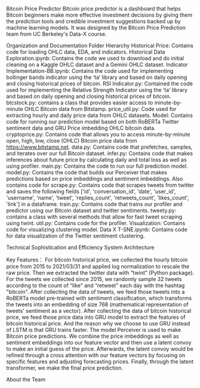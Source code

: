 Bitcoin Price Predictor
Bitcoin price predictor is a dashboard that helps Bitcoin beginners make more effective investment decisions by giving them the prediction tools and credible investment suggestions backed up by machine learning models. It was designed by the Bitcoin Price Prediction team from UC Berkeley's Data-X course.




Organization and Documentation
Folder Hierarchy
Historical Price: Contains code for loading OHLC data, EDA, and indicators.
Historical Data Exploration.ipynb: Contains the code we used to download and do initial cleaning on a Kaggle OHLC dataset and a Gemini OHLC dataset.
Indicator Implementation-BB.ipynb: Contains the code used for implementing bollinger bands indicator using the ‘ta’ library and based on daily opening and closing historical prices of bitcoin.
RSI Indicator.py: Contained the code used for implementing the Relative Strength Indicator using the ‘ta’ library and based on daily opening and closing historical prices of bitcoin.
btcstock.py: contains a class that provides easier access to minute-by-minute OHLC Bitcoin data from Bitstamp.
price_util.py: Code used for extracting hourly and daily price data from OHLC datasets.
Model: Contains code for running our prediction model based on both RoBERTa Twitter sentiment data and GRU Price imbedding OHLC bitcoin data. 
cryptoprice.py: Contains code that allows you to access minute-by-minute open, high, low, close (OHLC) Bitcoin price data from https://www.bitstamp.net.
data.py: Contains code that prefetches, samples, and iterates over our full Bitcoin dataset.
infer.py: Contains code that makes inferences about future price by calculating daily and total loss as well as using profiler. 
main.py: Contains the code to run our full prediction model.
model.py: Contains the code that builds our Perceiver that makes predictions based on price imbeddings and sentiment imbeddings. Also contains code for 
scrape.py: Contains code that scrapes tweets from twitter and saves the following fields ['id', 'conversation_id', 'date', 'user_id', 'username', 'name', 'tweet', 'replies_count', 'retweets_count', 'likes_count', 'link'] in a dataframe.
train.py: Contains code that trains our profiler and predictor using our Bitcoin dataset and twitter sentiments. 
tweety.py: contains a class with several methods that allow for fast tweet scraping using twint.
util.py: Contains code for the profiler.
Visualization: Contains code for visualizing clustering model.
Data X T-SNE.ipynb: Contains code for data visualization of the Twitter sentiment clustering.


Technical Sophistication and Efficiency
System Architecture


Key Features：
For bitcoin historical price, we collected the hourly bitcoin price from 2015 to 2021/03/31 and applied log normalization to rescale the raw price. Then we extracted the twitter data with “twint” (Python package). For the tweets we collected since 2015, we randomly sample 32 tweets according to the count of “like” and “retweet” each day with the hashtag "bitcoin". 
After collecting the data of tweets, we feed those tweets into a RoBERTa model pre-trained with sentiment classification, which transforms the tweets into an embedding of size 768 (mathematical representation of tweets' sentiment as a vector).
After collecting the data of bitcoin historical price, we feed those price data into GRU model to extract the features of bitcoin historical price. And the reason why we choose to use GRU instead of LSTM is that GRU trains faster.
The model Perceiver is used to make Bitcoin price predictions. We combine the price imbeddings as well as sentiment embeddings into our feature vector and then use a latent convoy to make an initial guess of the price. Afterwards, the latent convoy would be refined through a cross attention with our feature vectors by focusing on specific features and adjusting forecasting prices. Finally, through the latent transformer, we make the final price prediction.


About the Team
 
